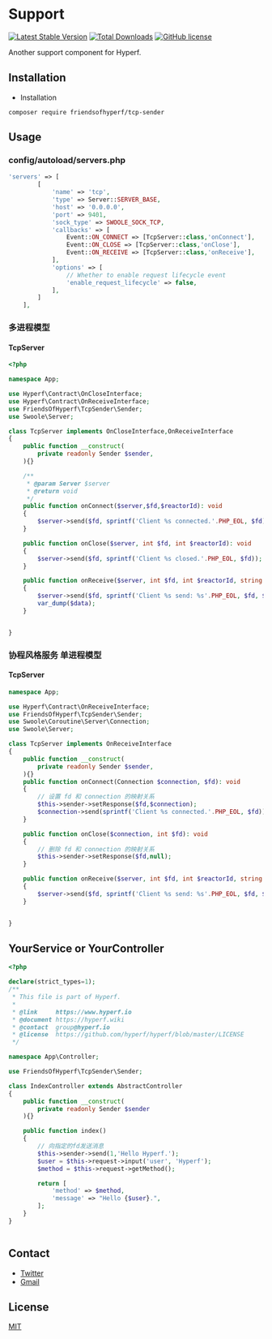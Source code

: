 # Support

[![Latest Stable Version](https://poser.pugx.org/friendsofhyperf/tcp-sender/version.png)](https://packagist.org/packages/friendsofhyperf/tcp-sender)
[![Total Downloads](https://poser.pugx.org/friendsofhyperf/tcp-sender/d/total.png)](https://packagist.org/packages/friendsofhyperf/tcp-sender)
[![GitHub license](https://img.shields.io/github/license/friendsofhyperf/tcp-sender)](https://github.com/friendsofhyperf/tcp-sender)

Another support component for Hyperf.

## Installation

- Installation

```shell
composer require friendsofhyperf/tcp-sender
```
## Usage

### config/autoload/servers.php
```php
'servers' => [
        [
            'name' => 'tcp',
            'type' => Server::SERVER_BASE,
            'host' => '0.0.0.0',
            'port' => 9401,
            'sock_type' => SWOOLE_SOCK_TCP,
            'callbacks' => [
                Event::ON_CONNECT => [TcpServer::class,'onConnect'],
                Event::ON_CLOSE => [TcpServer::class,'onClose'],
                Event::ON_RECEIVE => [TcpServer::class,'onReceive'],
            ],
            'options' => [
                // Whether to enable request lifecycle event
                'enable_request_lifecycle' => false,
            ],
        ]
    ],
```

### 多进程模型

#### TcpServer

```php
<?php

namespace App;

use Hyperf\Contract\OnCloseInterface;
use Hyperf\Contract\OnReceiveInterface;
use FriendsOfHyperf\TcpSender\Sender;
use Swoole\Server;

class TcpServer implements OnCloseInterface,OnReceiveInterface
{
    public function __construct(
        private readonly Sender $sender,
    ){}

    /**
     * @param Server $server
     * @return void
     */
    public function onConnect($server,$fd,$reactorId): void
    {
        $server->send($fd, sprintf('Client %s connected.'.PHP_EOL, $fd));
    }

    public function onClose($server, int $fd, int $reactorId): void
    {
        $server->send($fd, sprintf('Client %s closed.'.PHP_EOL, $fd));
    }

    public function onReceive($server, int $fd, int $reactorId, string $data): void
    {
        $server->send($fd, sprintf('Client %s send: %s'.PHP_EOL, $fd, $data));
        var_dump($data);
    }


}
```

### 协程风格服务 单进程模型

#### TcpServer

```php
namespace App;

use Hyperf\Contract\OnReceiveInterface;
use FriendsOfHyperf\TcpSender\Sender;
use Swoole\Coroutine\Server\Connection;
use Swoole\Server;

class TcpServer implements OnReceiveInterface
{
    public function __construct(
        private readonly Sender $sender,
    ){}
    public function onConnect(Connection $connection, $fd): void
    {
        // 设置 fd 和 connection 的映射关系
        $this->sender->setResponse($fd,$connection);
        $connection->send(sprintf('Client %s connected.'.PHP_EOL, $fd));
    }

    public function onClose($connection, int $fd): void
    {
        // 删除 fd 和 connection 的映射关系
        $this->sender->setResponse($fd,null);
    }

    public function onReceive($server, int $fd, int $reactorId, string $data): void
    {
        $server->send($fd, sprintf('Client %s send: %s'.PHP_EOL, $fd, $data));
    }


}
```

## YourService or YourController

```php
<?php

declare(strict_types=1);
/**
 * This file is part of Hyperf.
 *
 * @link     https://www.hyperf.io
 * @document https://hyperf.wiki
 * @contact  group@hyperf.io
 * @license  https://github.com/hyperf/hyperf/blob/master/LICENSE
 */

namespace App\Controller;

use FriendsOfHyperf\TcpSender\Sender;

class IndexController extends AbstractController
{
    public function __construct(
        private readonly Sender $sender
    ){}

    public function index()
    {
        // 向指定的fd发送消息
        $this->sender->send(1,'Hello Hyperf.');
        $user = $this->request->input('user', 'Hyperf');
        $method = $this->request->getMethod();

        return [
            'method' => $method,
            'message' => "Hello {$user}.",
        ];
    }
}

```

```php

```
## Contact

- [Twitter](https://twitter.com/huangdijia)
- [Gmail](mailto:huangdijia@gmail.com)

## License

[MIT](LICENSE)
